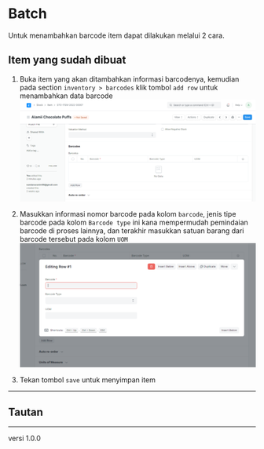 # Batch
Untuk menambahkan barcode item dapat dilakukan melalui 2 cara.

## Item yang sudah dibuat
1. Buka item yang akan ditambahkan informasi barcodenya, kemudian pada section `inventory > barcodes` klik tombol `add row` untuk menambahkan data barcode
   ![](/assets/barcode01.PNG)

2. Masukkan informasi nomor barcode pada kolom `barcode`, jenis tipe barcode pada kolom `Barcode type` ini kana mempermudah pemindaian barcode di proses lainnya, dan terakhir masukkan satuan barang dari barcode tersebut pada kolom `UOM`
   ![](/assets/barcode02.PNG)

8. Tekan tombol `save` untuk menyimpan item 

------------------
## Tautan

------------------
versi 1.0.0
